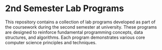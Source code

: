 # 2nd Semester Lab Programs
This repository contains a collection of lab programs developed as part of the coursework during the second semester at university. These programs are designed to reinforce fundamental programming concepts, data structures, and algorithms. Each program demonstrates various core computer science principles and techniques.
